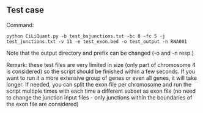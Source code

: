 ## Test case

Command:
```
python CiLiQuant.py -b test_bsjunctions.txt -bc 8 -fc 5 -j test_junctions.txt -v 11 -e test_exon.bed -o test_output -n RNA001
```
Note that the output directory and prefix can be changed (-o and -n resp.)

Remark: these test files are very limited in size (only part of chromosome 4 is considered) so the script should be finished within a few seconds. If you want to run it a more extensive group of genes or even all genes, it will take longer. If needed, you can split the exon file per chromosome and run the script multiple times with each time a different subset as exon file (no need to change the junction input files - only junctions within the boundaries of the exon file are considered)
